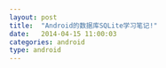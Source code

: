 ```yaml
---
layout: post
title:  "Android的数据库SQLite学习笔记!"
date:   2014-04-15 11:00:03
categories: android
type: android
---
```


